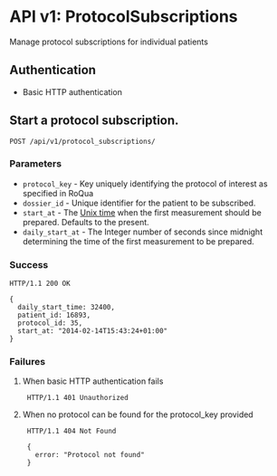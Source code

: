 API v1: ProtocolSubscriptions
==============

Manage protocol subscriptions for individual patients

## Authentication

 - Basic HTTP authentication

## Start a protocol subscription.

    POST /api/v1/protocol_subscriptions/

### Parameters

 * `protocol_key`   - Key uniquely identifying the protocol of interest as specified in RoQua
 * `dossier_id`     - Unique identifier for the patient to be subscribed.
 * `start_at`       - The [Unix time](http://en.wikipedia.org/wiki/Unix_time) when the first measurement should be prepared. Defaults to the present.
 * `daily_start_at` - The Integer number of seconds since midnight determining the time of the first measurement to be prepared.

### Success

    HTTP/1.1 200 OK

    {
      daily_start_time: 32400,
      patient_id: 16893,
      protocol_id: 35,
      start_at: "2014-02-14T15:43:24+01:00"
    }

### Failures

1. When basic HTTP authentication fails

        HTTP/1.1 401 Unauthorized

1. When no protocol can be found for the protocol_key provided

        HTTP/1.1 404 Not Found

        {
          error: "Protocol not found"
        }
